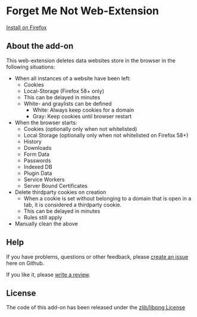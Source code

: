 # Forget Me Not Web-Extension

[Install on Firefox](https://addons.mozilla.org/firefox/addon/forget_me_not/)

## About the add-on

This web-extension deletes data websites store in the browser in the following situations:

- When all instances of a website have been left:
    - Cookies
    - Local-Storage (Firefox 58+ only)
    - This can be delayed in minutes
    - White- and graylists can be defined
        - White: Always keep cookies for a domain
        - Gray: Keep cookies until browser restart
- When the browser starts:
    - Cookies (optionally only when not whitelisted)
    - Local Storage (optionally only when not whitelisted on Firefox 58+)
    - History
    - Downloads
    - Form Data
    - Passwords
    - Indexed DB
    - Plugin Data
    - Service Workers
    - Server Bound Certificates
- Delete thirdparty cookies on creation
    - When a cookie is set without belonging to a domain that is open in a tab, it is considered a thirdparty cookie.
    - This can be delayed in minutes
    - Rules still apply
- Manually clean the above

## Help
If you have problems, questions or other feedback, please [create an issue](https://github.com/Lusito/forget-me-not/issues) here on Github.

If you like it, please [write a review](https://addons.mozilla.org/firefox/addon/forget_me_not/).

## License
The code of this add-on has been released under the [zlib/libpng License](https://github.com/Lusito/forget-me-not/blob/master/LICENSE)
